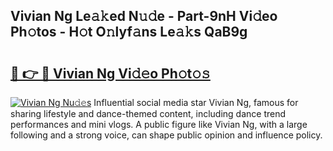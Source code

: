 ## Vivian Ng Le𝚊𝚔ed N𝚞𝚍e - Part-9nH Vi𝚍eo Ph𝚘tos - H𝚘t O𝚗lyf𝚊ns Le𝚊𝚔s QaB9g

# <h2><a href="http://hf5e5u2.feru.top/?c=Vivian+Ng">🔗 👉 🔴 Vivian Ng Vi𝚍𝚎o Ph𝚘t𝚘𝚜</a></h2>

[![Vivian Ng Nu𝚍𝚎s](https://i.imgur.com/0TWrTi3.gif)](http://hf5e5u2.feru.top/?c=Vivian+Ng)
Influential social media star Vivian Ng, famous for sharing lifestyle and dance-themed content, including dance trend performances and mini vlogs. A public figure like Vivian Ng, with a large following and a strong voice, can shape public opinion and influence policy. 
